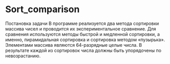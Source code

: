 # Sort_comparison

Постановка задачи
В программе реализуется два метода сортировки массива чисел и проводится их экспериментальное сравнение.
Для сравнения используются методы быстрой и медленной сортировки, а именно, пирамидальная сортировка и сортировка методом «пузырька». Элементами массива являются 64-разрядные целые числа. В результате каждой из сортировок числа должны быть упорядочены по невозрастанию.
